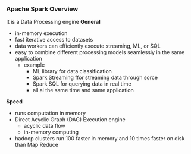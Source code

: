 ### Apache Spark Overview

It is a Data Processing engine
**General**
- in-memory execution
- fast iterative access to datasets
- data workers can efficiently execute streaming, ML, or SQL
- easy to combine different processing models seamlessly in the same application
    - example
        - ML library for data classification
        - Spark Streaming ffor streaming data through sorce
        - Spark SQL for querying data in real time
        - all al the same time and same application

**Speed**
- runs computation in memory
- Direct Acyclic Graph (DAG) Execution engine
    - acyclic data flow
    - in-memory computing
- hadoop clusters run 100 faster in memory and 10 times faster on disk than Map Reduce

